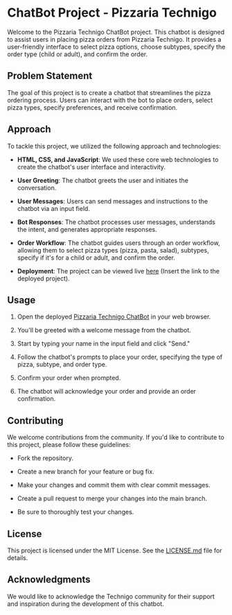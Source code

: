 # ChatBot Project - Pizzaria Technigo

Welcome to the Pizzaria Technigo ChatBot project. This chatbot is designed to assist users in placing pizza orders from Pizzaria Technigo. It provides a user-friendly interface to select pizza options, choose subtypes, specify the order type (child or adult), and confirm the order.

## Problem Statement

The goal of this project is to create a chatbot that streamlines the pizza ordering process. Users can interact with the bot to place orders, select pizza types, specify preferences, and receive confirmation.

## Approach

To tackle this project, we utilized the following approach and technologies:

- **HTML, CSS, and JavaScript**: We used these core web technologies to create the chatbot's user interface and interactivity.

- **User Greeting**: The chatbot greets the user and initiates the conversation.

- **User Messages**: Users can send messages and instructions to the chatbot via an input field.

- **Bot Responses**: The chatbot processes user messages, understands the intent, and generates appropriate responses.

- **Order Workflow**: The chatbot guides users through an order workflow, allowing them to select pizza types (pizza, pasta, salad), subtypes, specify if it's for a child or adult, and confirm the order.

- **Deployment**: The project can be viewed live [here](#) (Insert the link to the deployed project).

## Usage

1. Open the deployed [Pizzaria Technigo ChatBot](#) in your web browser.

2. You'll be greeted with a welcome message from the chatbot.

3. Start by typing your name in the input field and click "Send."

4. Follow the chatbot's prompts to place your order, specifying the type of pizza, subtype, and order type.

5. Confirm your order when prompted.

6. The chatbot will acknowledge your order and provide an order confirmation.

## Contributing

We welcome contributions from the community. If you'd like to contribute to this project, please follow these guidelines:

- Fork the repository.

- Create a new branch for your feature or bug fix.

- Make your changes and commit them with clear commit messages.

- Create a pull request to merge your changes into the main branch.

- Be sure to thoroughly test your changes.

## License

This project is licensed under the MIT License. See the [LICENSE.md](LICENSE.md) file for details.

## Acknowledgments

We would like to acknowledge the Technigo community for their support and inspiration during the development of this chatbot.
